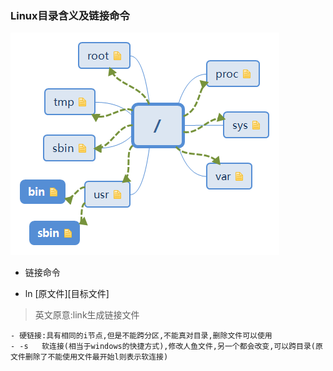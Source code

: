 ### Linux目录含义及链接命令
 ![XMind](/images/dir.png)

+  链接命令
  - ln [原文件][目标文件]
  > 英文原意:link生成链接文件

    - 硬链接:具有相同的i节点,但是不能跨分区,不能真对目录,删除文件可以使用
    - -s   软连接(相当于windows的快捷方式),修改人鱼文件,另一个都会改变,可以跨目录(原文件删除了不能使用文件最开始l则表示软连接)
